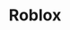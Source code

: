 ---
title: Roblox
excerpt: >-
  Displays a list of accounts in a specific category according to your
  parameters.
api:
  file: market.json
  operationId: Category.Roblox
hidden: false
---